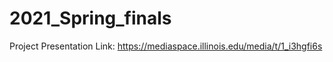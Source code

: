 # 2021_Spring_finals

Project Presentation Link:
https://mediaspace.illinois.edu/media/t/1_i3hgfi6s
